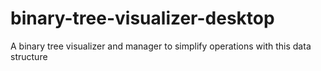# binary-tree-visualizer-desktop
A binary tree visualizer and manager to simplify operations with this data structure

